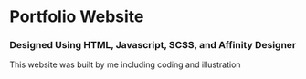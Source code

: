# Portfolio Website
### Designed Using HTML, Javascript, SCSS, and Affinity Designer 
This website was built by me including coding and illustration
